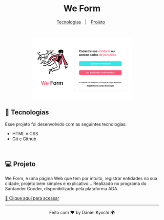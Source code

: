 <h1 align="center"> We Form</h1>

<p align="center">
  <a href="#-tecnologias">Tecnologias</a>&nbsp;&nbsp;&nbsp;|&nbsp;&nbsp;&nbsp;
  <a href="#-projeto">Projeto</a>&nbsp;&nbsp;
</p>
<br>

<p align="center">
  <img src=".github/preview.png" width="65%">
</p>

## 🚀 Tecnologias

Esse projeto foi desenvolvido com as seguintes tecnologias:

- HTML e CSS
- Git e Github
<br>

## 💻 Projeto

We Form, é uma página Web que tem por intuito, registrar entidades na sua cidade, projeto bem simples e explicativo... Realizado no programa do Santander Cooder, disponibilizado pela plataforma ADA.

[🔗 Clique aqui para acessar](https://santander-cooder-css.vercel.app/)

---

<p align="center">Feito com ♥ by Daniel Kyochi 🌍</p>
